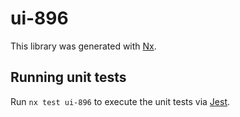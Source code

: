# ui-896

This library was generated with [Nx](https://nx.dev).

## Running unit tests

Run `nx test ui-896` to execute the unit tests via [Jest](https://jestjs.io).

